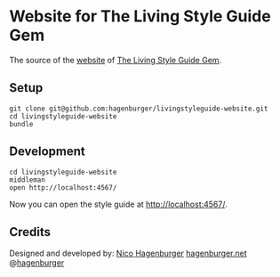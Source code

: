 Website for The Living Style Guide Gem
======================================

The source of the [website](http://livingstyleguide.org/) of [The Living Style Guide Gem](https://github.com/hagenburger/livingstyleguide).


Setup
-----

    git clone git@github.com:hagenburger/livingstyleguide-website.git
    cd livingstyleguide-website
    bundle


Development
-----------

    cd livingstyleguide-website
    middleman
    open http://localhost:4567/

Now you can open the style guide at <http://localhost:4567/>.


Credits
-------

Designed and developed by:
[Nico Hagenburger](https://github.com/hagenburger)
[hagenburger.net](http://hagenburger.net)
@[hagenburger](https://twitter.com/hagenburger)

